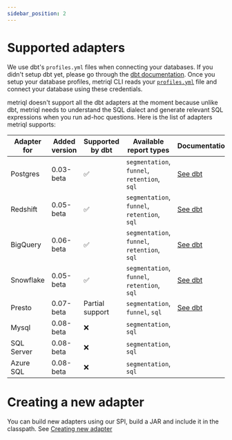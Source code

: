 ```yaml
---
sidebar_position: 2
---
```


# Supported adapters

We use dbt's `profiles.yml` files when connecting your databases. If you didn't setup dbt yet, please go through the [dbt documentation](https://docs.getdbt.com/reference/profiles.yml/). Once you setup your database profiles, metriql CLI reads your [`profiles.yml`](/metriql-cli/cli-overview) file and connect your database using these credentials.

metriql doesn't support all the dbt adapters at the moment because unlike dbt, metriql needs to understand the SQL dialect and generate relevant SQL expressions when you run ad-hoc questions. Here is the list of adapters metriql supports:

| Adapter for | Added version | Supported by dbt | Available report types                       | Documentation                                              |
|-------------|---------------|------------------|----------------------------------------------|------------------------------------------------------------|
| Postgres    | 0.03-beta     | ✅                | `segmentation`, `funnel`, `retention`, `sql` | [See dbt](https://docs.getdbt.com/docs/available-adapters) |
| Redshift    | 0.05-beta     | ✅                | `segmentation`, `funnel`, `retention`, `sql` | [See dbt](https://docs.getdbt.com/docs/available-adapters) |
| BigQuery    | 0.06-beta     | ✅                | `segmentation`, `funnel`, `retention`, `sql` | [See dbt](https://docs.getdbt.com/docs/available-adapters) |
| Snowflake   | 0.05-beta     | ✅                | `segmentation`, `funnel`, `retention`, `sql` | [See dbt](https://docs.getdbt.com/docs/available-adapters) |
| Presto      | 0.07-beta     | Partial support  | `segmentation`, `funnel`, `sql`              | [See dbt](https://docs.getdbt.com/docs/available-adapters) |
| Mysql       | 0.08-beta     | ❌                | `segmentation`, `sql`                        |                                                            |
| SQL Server  | 0.08-beta     | ❌                | `segmentation`, `sql`                        |                                                            |
| Azure SQL   | 0.08-beta     | ❌                | `segmentation`, `sql`                        |                                                            |

# Creating a new adapter

You can build new adapters using our SPI, build a JAR and include it in the classpath. See [Creating new adapter](/contributing/creating-new-adapter)